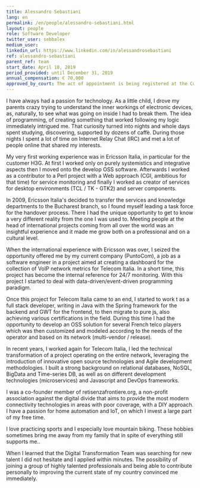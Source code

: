 ```yaml
---
title: Alessandro Sebastiani
lang: en
permalink: /en/people/alessandro-sebastiani.html
layout: people
role: Software Developer
twitter_user: sebbalex
medium_user:
linkedin_url: https://www.linkedin.com/in/alessandrosebastiani
ref: alessandro-sebastiani
parent_ref: team
start_date: April 18, 2019
period_provided: until December 31, 2019
annual_compensation: € 70,000
approved_by_court: The act of appointment is being registered at the Court of Auditors
---
```


I have always had a passion for technology. As a little child, I drove my parents crazy trying to understand the inner workings of electronic devices, as, naturally, to see what was going on inside I had to break them. The idea of ​​programming, of creating something that worked following my logic immediately intrigued me. That curiosity turned into nights and whole days spent studying, discovering, supported by dozens of caffè.  During those nights I spent a lot of time on Internet Relay Chat (IRC) and met a lot of people online that shared my interests.

My very first working experience was in Ericsson Italia, in particular for the customer H3G. At first I worked only on purely systemistics and integrative aspects then I moved  onto the develop OSS software. Afterwards I worked as a contributor to a Perl project with a Web approach (CGI, ambitious for that time) for service monitoring and finally I worked as creator of services for desktop environments (TCL / TK - GTK2) and server components.

In 2009, Ericsson Italia's decided to transfer the services and knowledge departments to the Bucharest branch, so I found myself leading a task force for the handover process. There I had the  unique opportunity to get to know a very different reality from the one I was used to. Meeting people at the head of international projects coming from all over the world was an insightful experience and it made me grow both on a professional and on a cultural level. 

When the international experience with Ericsson was over, I seized the opportunity offered me by my current company (PuntoCom), a job as a software engineer in a project aimed at creating a dashboard for the collection of VoIP network metrics for Telecom Italia.  In a short time, this project has become the internal reference for 24/7 monitoring. With this project I started to deal with data-driven/event-driven programming paradigm.

Once this project for Telecom Italia came to an end, I started to work t as a full stack developer, writing in Java with the Spring framework for the backend and GWT for the frontend, to then migrate to pure js, also achieving various certifications in the field. During this time I had the opportunity to develop an OSS solution for several French telco players which was then customized and modeled according to the needs of the operator and based on its network (multi-vendor / release).

In recent years, I worked again for Telecom Italia, I led the technical transformation of a project operating on the entire network, leveraging the introduction of innovative open source technologies and Agile development methodologies. I built a strong background on relational databases, NoSQL, BigData and Time-series DB, as well as on different development technologies (microservices) and Javascript and DevOps frameworks.

I was a co-founder member of retisenzafrontiere.org, a non-profit association against the digital divide that aims to provide the most modern connectivity technologies in areas with poor coverage, with a DIY approach. I have a passion for home automation and IoT, on which I invest a large part of my free time.

I love practicing sports and I especially love mountain biking. These  hobbies sometimes bring me away from my family that in spite of everything still supports me..

When I learned that the Digital Transformation Team was searching for new talent I did not hesitate and I applied within minutes. The possibility of joining a group of highly talented professionals and being able to contribute personally to improving the current state of my country convinced me immediately.

